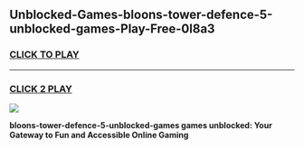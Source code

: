 
## Unblocked-Games-bloons-tower-defence-5-unblocked-games-Play-Free-0l8a3
<h3>
<a href="https://premium76.site?title=bloons-tower-defence-5-unblocked-games&ref=09A">CLICK TO PLAY</a></h3>
<hr>

<h3>
<a href="https://premium76.site?title=bloons-tower-defence-5-unblocked-games&ref=09A">CLICK 2 PLAY</a>
  
</h3>

<a href="https://premium76.site?title=bloons-tower-defence-5-unblocked-games&ref=09A"><img src="https://clearcache.store/games.png"></a>


**bloons-tower-defence-5-unblocked-games games unblocked: Your Gateway to Fun and Accessible Online Gaming**

